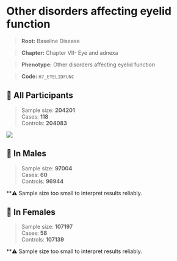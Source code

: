 # Other disorders affecting eyelid function

> **Root:** Baseline Disease  

> **Chapter:** Chapter VII- Eye and adnexa  

> **Phenotype:** Other disorders affecting eyelid function  

> **Code:** `H7_EYELIDFUNC`

## 🧪 All Participants  
> Sample size: **204201**  
> Cases: **118**  
> Controls: **204083**
<img src="/Disease/Figures/ALL/Incidence/H7_EYELIDFUNC.png"/>
<CsvTable src="/public/Disease/Data/ALL/Incidence/COX_H7_EYELIDFUNC.csv" label="🔍 View full results" />

## 👨 In Males  
> Sample size: **97004**  
> Cases: **60**  
> Controls: **96944**

**⚠️ Sample size too small to interpret results reliably.


## 👩 In Females  
> Sample size: **107197**  
> Cases: **58**  
> Controls: **107139**

**⚠️ Sample size too small to interpret results reliably.

